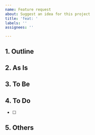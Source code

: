 ```yaml
---
name: Feature request
about: Suggest an idea for this project
title: 'feat: '
labels: ''
assignees: ''

---
```


## 1. Outline


## 2. As Is


## 3. To Be


## 4. To Do
- [ ] 


## 5. Others
